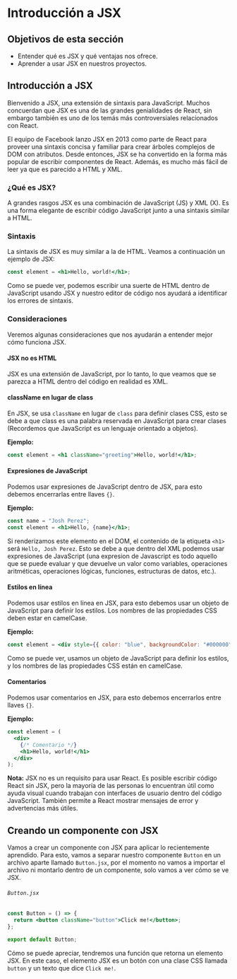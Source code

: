 # Introducción a JSX

## Objetivos de esta sección

- Entender qué es JSX y qué ventajas nos ofrece.
- Aprender a usar JSX en nuestros proyectos.

## Introducción a JSX

Bienvenido a JSX, una extensión de sintaxis para JavaScript. Muchos concuerdan que JSX es una de las grandes genialidades de React, sin embargo también es uno de los temás más controversiales relacionados con React.

El equipo de Facebook lanzo JSX en 2013 como parte de React para proveer una sintaxis concisa y familiar para crear árboles complejos de DOM con atributos. Desde entonces, JSX se ha convertido en la forma más popular de escribir componentes de React. Además, es mucho más fácil de leer ya que es parecido a HTML y XML.

### ¿Qué es JSX?

A grandes rasgos JSX es una combinación de JavaScript (JS) y XML (X). Es una forma elegante de escribir código JavaScript junto a una sintaxis similar a HTML.

### Sintaxis

La sintaxis de JSX es muy similar a la de HTML. Veamos a continuación un ejemplo de JSX:

```jsx
const element = <h1>Hello, world!</h1>;
```

Como se puede ver, podemos escribir una suerte de HTML dentro de JavaScript usando JSX y nuestro editor de código nos ayudará a identificar los errores de sintaxis.

### Consideraciones

Veremos algunas consideraciones que nos ayudarán a entender mejor cómo funciona JSX.

#### JSX no es HTML

JSX es una extensión de JavaScript, por lo tanto, lo que veamos que se parezca a HTML dentro del código en realidad es XML.

#### className en lugar de class

En JSX, se usa `className` en lugar de `class` para definir clases CSS, esto se debe a que class es una palabra reservada en JavaScript para crear clases (Recordemos que JavaScript es un lenguaje orientado a objetos).

**Ejemplo:**

```jsx
const element = <h1 className="greeting">Hello, world!</h1>;
```

#### Expresiones de JavaScript

Podemos usar expresiones de JavaScript dentro de JSX, para esto debemos encerrarlas entre llaves `{}`.

**Ejemplo:**

```jsx
const name = "Josh Perez";
const element = <h1>Hello, {name}</h1>;
```

Si renderizamos este elemento en el DOM, el contenido de la etiqueta `<h1>` será `Hello, Josh Perez`. Esto se debe a que dentro del XML podemos usar expresiones de JavaScript (una expresion de Javascript es todo aquello que se puede evaluar y que devuelve un valor como variables, operaciones aritméticas, operaciones lógicas, funciones, estructuras de datos, etc.).

#### Estilos en línea

Podemos usar estilos en línea en JSX, para esto debemos usar un objeto de JavaScript para definir los estilos. Los nombres de las propiedades CSS deben estar en camelCase.

**Ejemplo:**

```jsx
const element = <div style={{ color: "blue", backgroundColor: "#000000" }}>Hello, world!</div>;
```

Como se puede ver, usamos un objeto de JavaScript para definir los estilos, y los nombres de las propiedades CSS están en camelCase.

#### Comentarios

Podemos usar comentarios en JSX, para esto debemos encerrarlos entre llaves `{}`.

**Ejemplo:**

```jsx
const element = (
  <div>
    {/* Comentario */}
    <h1>Hello, world!</h1>
  </div>
);
```


**Nota:** JSX no es un requisito para usar React. Es posible escribir código React sin JSX, pero la mayoría de las personas lo encuentran útil como ayuda visual cuando trabajan con interfaces de usuario dentro del código JavaScript. También permite a React mostrar mensajes de error y advertencias más útiles.


## Creando un componente con JSX

Vamos a crear un componente con JSX para aplicar lo recientemente aprendido. Para esto, vamos a separar nuestro componente `Button` en un archivo aparte llamado `Button.jsx`, por el momento no vamos a importar el archivo ni montarlo dentro de un componente, solo vamos a ver cómo se ve JSX.

###### `Button.jsx`

```jsx
const Button = () => {
  return <button className="button">Click me!</button>;
};

export default Button;
```

Cómo se puede apreciar, tendremos una función que retorna un elemento JSX. En este caso, el elemento JSX es un botón con una clase CSS llamada `button` y un texto que dice `Click me!`.
